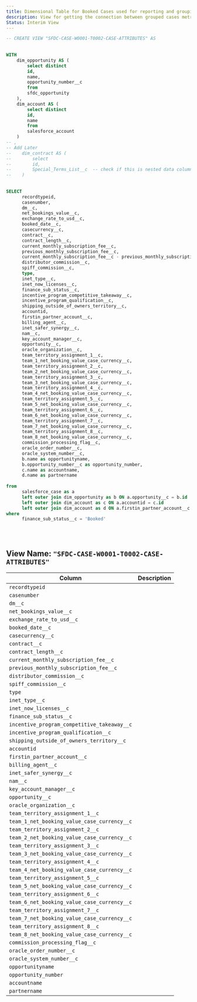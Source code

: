 ```yaml
---
title: Dimensional Table for Booked Cases used for reporting and grouping (Booked)
description: View for getting the connection between grouped cases metrics to the relevant opportunity. Renewals and Amendment cases are included in the grouping.
Status: Interim View
---
```


```sql
-- CREATE VIEW "SFDC-CASE-W0001-T0002-CASE-ATTRIBUTES" AS
 
 
WITH
    dim_opportunity AS (
        select distinct
        id,
        name,
        opportunity_number__c
        from
        sfdc_opportunity
    ),
    dim_account AS (
        select distinct
        id,
        name
        from
        salesforce_account
    )
-- ,
-- Add Later
--    dim_contract AS (
--        select
--        id,
--        Special_Terms_List__c  -- check if this is nested data column
--    )
 
 
SELECT
      recordtypeid,
      casenumber,
      dm__c,
      net_bookings_value__c,
      exchange_rate_to_usd__c,
      booked_date__c,
      casecurrency__c,
      contract__c,
      contract_length__c,
      current_monthly_subscription_fee__c,
      previous_monthly_subscription_fee__c,
      current_monthly_subscription_fee__c - previous_monthly_subscription_fee__c as mrrchangelocal,
      distributor_commission__c,
      spiff_commission__c,
      type,
      inet_type__c,
      inet_now_licenses__c,
      finance_sub_status__c,
      incentive_program_competitive_takeaway__c,
      incentive_program_qualification__c,
      shipping_outside_of_owners_territory__c,
      accountid,
      firstin_partner_account__c,
      billing_agent__c,
      inet_safer_synergy__c,
      nam__c,
      key_account_manager__c,
      opportunity__c,
      oracle_organization__c,
      team_territory_assignment_1__c,
      team_1_net_booking_value_case_currency__c,
      team_territory_assignment_2__c,
      team_2_net_booking_value_case_currency__c,
      team_territory_assignment_3__c,
      team_3_net_booking_value_case_currency__c,
      team_territory_assignment_4__c,
      team_4_net_booking_value_case_currency__c,
      team_territory_assignment_5__c,
      team_5_net_booking_value_case_currency__c,
      team_territory_assignment_6__c,
      team_6_net_booking_value_case_currency__c,
      team_territory_assignment_7__c,
      team_7_net_booking_value_case_currency__c,
      team_territory_assignment_8__c,
      team_8_net_booking_value_case_currency__c,
      commission_processing_flag__c,
      oracle_order_number__c,
      oracle_system_number__c,
      b.name as opportunityname,
      b.opportunity_number__c as opportunity_number,
      c.name as accountname,
      d.name as partnername
      
from
      salesforce_case as a
      left outer join dim_opportunity as b ON a.opportunity__c = b.id
      left outer join dim_account as c ON a.accountid = c.id
      left outer join dim_account as d ON a.firstin_partner_account__c = d.id
where
      finance_sub_status__c = 'Booked'
 
 
 


```

## View Name: `"SFDC-CASE-W0001-T0002-CASE-ATTRIBUTES"`

| Column | Description |
| --- | --- |
|`recordtypeid`|  |
|`casenumber` |  |
|`dm__c` |  |
|`net_bookings_value__c` |  |
|`exchange_rate_to_usd__c` |  |
|`booked_date__c` |  |
|`casecurrency__c` |  |
|`contract__c` |  |
|`contract_length__c` |  |
|`current_monthly_subscription_fee__c` |  |
|`previous_monthly_subscription_fee__c` |  |
|`distributor_commission__c` |  |
|`spiff_commission__c` |  |
|`type` |  |
|`inet_type__c` |  |
|`inet_now_licenses__c` |  |
|`finance_sub_status__c` |  |
|`incentive_program_competitive_takeaway__c` |  |
|`incentive_program_qualification__c` |  |
|`shipping_outside_of_owners_territory__c` |  |
|`accountid` |  |
|`firstin_partner_account__c` |  |
|`billing_agent__c` |  |
|`inet_safer_synergy__c` |  |
|`nam__c` |  |
|`key_account_manager__c` |  |
|`opportunity__c` |  |
|`oracle_organization__c` |  |
|`team_territory_assignment_1__c` |  |
|`team_1_net_booking_value_case_currency__c` |  |
|`team_territory_assignment_2__c` |  |
|`team_2_net_booking_value_case_currency__c` |  |
|`team_territory_assignment_3__c` |  |
|`team_3_net_booking_value_case_currency__c` |  |
|`team_territory_assignment_4__c` |  |
|`team_4_net_booking_value_case_currency__c` |  |
|`team_territory_assignment_5__c` |  |
|`team_5_net_booking_value_case_currency__c` |  |
|`team_territory_assignment_6__c` |  |
|`team_6_net_booking_value_case_currency__c` |  |
|`team_territory_assignment_7__c` |  |
|`team_7_net_booking_value_case_currency__c` |  |
|`team_territory_assignment_8__c` |  |
|`team_8_net_booking_value_case_currency__c` |  |
|`commission_processing_flag__c` |  |
|`oracle_order_number__c` |  |
|`oracle_system_number__c` |  |
|`opportunityname` |  |
|`opportunity_number` |  |
|`accountname` |  |
|`partnername` |  |
